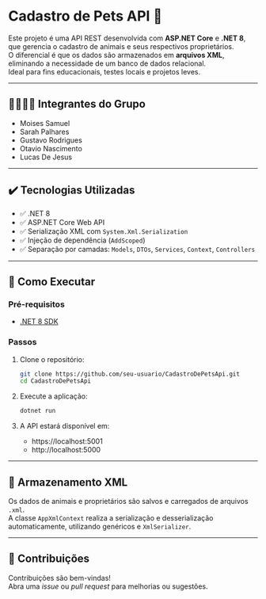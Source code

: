 ﻿# Cadastro de Pets API 🐾

Este projeto é uma API REST desenvolvida com **ASP.NET Core** e **.NET 8**, que gerencia o cadastro de animais e seus respectivos proprietários.  
O diferencial é que os dados são armazenados em **arquivos XML**, eliminando a necessidade de um banco de dados relacional.  
Ideal para fins educacionais, testes locais e projetos leves.

---

## 👨‍👩‍👧‍👦 Integrantes do Grupo

- Moises Samuel  
- Sarah Palhares  
- Gustavo Rodrigues  
- Otavio Nascimento  
- Lucas De Jesus  

---

## ✔️ Tecnologias Utilizadas

- ✅ .NET 8  
- ✅ ASP.NET Core Web API  
- ✅ Serialização XML com `System.Xml.Serialization`  
- ✅ Injeção de dependência (`AddScoped`)  
- ✅ Separação por camadas: `Models`, `DTOs`, `Services`, `Context`, `Controllers`  

---

## 🚀 Como Executar

### Pré-requisitos

- [.NET 8 SDK](https://dotnet.microsoft.com/en-us/download/dotnet/8.0)

### Passos

1. Clone o repositório:

   ```bash
   git clone https://github.com/seu-usuario/CadastroDePetsApi.git
   cd CadastroDePetsApi
   ```

2. Execute a aplicação:

   ```bash
   dotnet run
   ```

3. A API estará disponível em:

   - https://localhost:5001  
   - http://localhost:5000  

---

## 📂 Armazenamento XML

Os dados de animais e proprietários são salvos e carregados de arquivos `.xml`.  
A classe `AppXmlContext` realiza a serialização e desserialização automaticamente, utilizando genéricos e `XmlSerializer`.

---

## 🤝 Contribuições

Contribuições são bem-vindas!  
Abra uma *issue* ou *pull request* para melhorias ou sugestões.